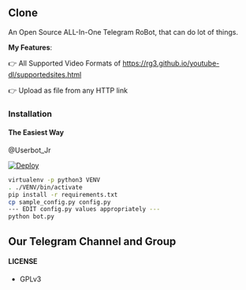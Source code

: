  Clone
---

An Open Source ALL-In-One Telegram RoBot, that can do lot of things.

**My Features**:

👉 All Supported Video Formats of https://rg3.github.io/youtube-dl/supportedsites.html

👉 Upload as file from any HTTP link

### Installation

#### The Easiest Way
@Userbot_Jr


[![Deploy](https://www.herokucdn.com/deploy/button.svg)](https://dashboard.heroku.com/new?button-url=https%3A%2F%2Fwww.youtube.com%2F&template=https://github.com/Jamsheerjr/TG-URL-Uploader#master)


 

```sh
virtualenv -p python3 VENV
. ./VENV/bin/activate
pip install -r requirements.txt
cp sample_config.py config.py
--- EDIT config.py values appropriately ---
python bot.py
```
## Our Telegram Channel and Group

#### LICENSE
- GPLv3
